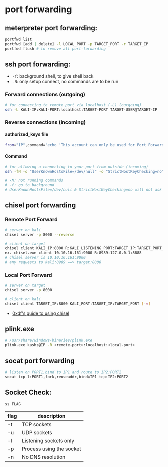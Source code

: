 # port forwarding

## meterpreter port forwarding:

```bash
portfwd list
portfwd [add | delete] -l LOCAL_PORT -p TARGET_PORT -r TARGET_IP
portfwd flush # to remove all port-forwarding
```

## ssh port forwarding:

* `-f`: background shell, to give shell back
* `-N`: only setup connect, no commands are to be run

### Forward connections (outgoing)

```bash
# for connecting to remote port via localhost (-L) (outgoing)
ssh -L KALI-IP:KALI-PORT:localhost:TARGET-PORT TARGET-USER@TARGET-IP
```

### Reverse connections (incoming)

#### authorized_keys file

```bash
from="IP",command="echo 'This account can only be used for Port Forwarding'",no-agent-forwarding,no-X11-forwarding,no-pty <SSH-PUBLIC-key>
```

#### Command

```bash
# for allowing a connecting to your port from outside (incoming)
ssh -fN -o "UserKnownHostsFile=/dev/null" -o "StrictHostKeyChecking=no" -R KALI-IP:KALI-PORT:localhost:TARGET-PORT -i <id_rsa> KALI-USER@KALI-IP

# -N: not running commands
# -f: go to background
# UserKnownHostsFile=/dev/null & StrictHostKeyChecking=no will not ask kali password; not safe to enter password on target.
```

## chisel port forwarding

### Remote Port Forward

```bash
# server on kali
chisel server -p 8000 --reverse

# client on target
chisel client KALI_IP:8000 R:KALI_LISTENING_PORT:TARGET_IP:TARGET_PORT_FORWARD [-v]
ex. chisel.exe client 10.10.16.161:9000 R:8989:127.0.0.1:8888
# chisel server is 10.10.16.161:9000
# any requests to kali:8989 ==> target:8888
```

### Local Port Forward

```bash
# server on target
chisel server -p 8000

# client on kali
chisel client TARGET_IP:8000 KALI_PORT:TARGET_IP:TARGET_PORT [-v]
```

* [0xdf's guide to using chisel](https://0xdf.gitlab.io/2020/08/10/tunneling-with-chisel-and-ssf-update.html)

## plink.exe

```bash
# /usr/share/windows-binaries/plink.exe
plink.exe kashz@IP -R <remote-port>:localhost:<local-port>
```

## socat port forwarding

```bash
# listen on PORT1,bind to IP1 and route to IP2:PORT2
socat tcp-l:PORT1,fork,reuseaddr,bind=IP1 tcp:IP2:PORT2
```

## Socket Check:

```bash
ss FLAG
```

| flag | description              |
| ---- | ------------------------ |
| -t   | TCP sockets              |
| -u   | UDP sockets              |
| -l   | Listening sockets only   |
| -p   | Process using the socket |
| -n   | No DNS resolution        |
